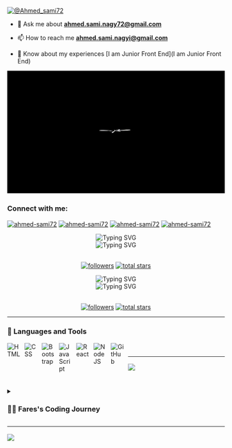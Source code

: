 <p align="left"> <a href="https://twitter.com/@Ahmed_sami72" target="blank"><img
            src="https://img.shields.io/twitter/follow/@Ahmed_sami72?logo=twitter&style=for-the-badge"
            alt="@Ahmed_sami72" /></a> </p>


- 💬 Ask me about **ahmed.sami.nagy72@gmail.com**
- 📫 How to reach me **ahmed.sami.nagyi@gmail.com**




- 📄 Know about my experiences [I am Junior Front End](I am Junior Front End)
 <img aling ="left" src="Untitled-video-Made-with-Clipchamp.gif"/>


<h3 align="left">Connect with me:</h3>
<p align="left">
    <a href="https://twitter.com/Ahmed_sami72" target="blank"><img align="center"
            src="https://raw.githubusercontent.com/rahuldkjain/github-profile-readme-generator/master/src/images/icons/Social/twitter.svg"
            alt="ahmed-sami72" height="30" width="40" /></a>
    <a href="https://www.linkedin.com/in/ahmed-sami-914673268/" target="blank"><img align="center"
            src="https://raw.githubusercontent.com/rahuldkjain/github-profile-readme-generator/master/src/images/icons/Social/linked-in-alt.svg"
            alt="ahmed-sami72" height="30" width="40" /></a>
    <a href="https://www.facebook.com/profile.php?id=100048296886332" target="blank"><img align="center"
            src="https://raw.githubusercontent.com/rahuldkjain/github-profile-readme-generator/master/src/images/icons/Social/facebook.svg"
            alt="ahmed-sami72" height="30" width="40" /></a>
    <a href="https://www.behance.net/ahmed-sami72" target="blank"><img align="center"
            src="https://raw.githubusercontent.com/rahuldkjain/github-profile-readme-generator/master/src/images/icons/Social/behance.svg"
            alt="ahmed-sami72" height="30" width="40" /></a>
</p>


   <div align="center">
        <span><img
                src="https://readme-typing-svg.demolab.com?font=Fira+Code&size=27&duration=3000&pause=1000&color=098aed&center=true&repeat=false&width=435&lines=Fares+Galal"
                alt="Typing SVG" /></span>
    </div>

   <div align="center">
        <span><img
                src="https://readme-typing-svg.demolab.com?font=Fira+Code&size=25&duration=3000&pause=1000&color=098aed&center=true&repeat=false&width=435&lines=Full-Stack+Web+Developer;Always+learning+new+things.;Experienced+Developer;2%2B+Years+Of+Coding+Experience"
                alt="Typing SVG" /></span>
    </div>

   <br />

   <p align="center">
        <a href="https://www.youtube.com/c/fknight?sub_confirmation=1">
            <a href="https://github.com/Executioner47?tab=followers">
                <img alt="followers" title="Follow me on Github"
                    src="https://custom-icon-badges.demolab.com/github/followers/Executioner47?color=236ad3&labelColor=1155ba&style=for-the-badge&logo=person-add&label=Followers&logoColor=white" /></a>
            <a href="https://github.com/Executioner47?tab=repositories&q=&type=&language=&sort=stargazers">
                <img alt="total stars" title="Total stars on GitHub"
                    src="https://custom-icon-badges.demolab.com/github/stars/Executioner47?color=55960c&style=for-the-badge&labelColor=488207&logo=star" /></a>
    </p>

   <div align="center">
  <span><img src="https://readme-typing-svg.demolab.com?font=Fira+Code&size=27&duration=3000&pause=1000&color=098aed&center=true&repeat=false&width=435&lines=Fares+Galal" alt="Typing SVG" /></span>
</div>

<div align="center">
 <span><img src="https://readme-typing-svg.demolab.com?font=Fira+Code&size=25&duration=3000&pause=1000&color=098aed&center=true&repeat=false&width=435&lines=Full-Stack+Web+Developer;Always+learning+new+things.;Experienced+Developer;2%2B+Years+Of+Coding+Experience" alt="Typing SVG" /></span>
</div>

<br/>

   <p align="center">
      <a href="https://www.youtube.com/c/fknight?sub_confirmation=1">
      <a href="https://github.com/Executioner47?tab=followers">
         <img alt="followers" title="Follow me on Github" src="https://custom-icon-badges.demolab.com/github/followers/Executioner47?color=236ad3&labelColor=1155ba&style=for-the-badge&logo=person-add&label=Followers&logoColor=white"/></a>
      <a href="https://github.com/Executioner47?tab=repositories&q=&type=&language=&sort=stargazers">
         <img alt="total stars" title="Total stars on GitHub" src="https://custom-icon-badges.demolab.com/github/stars/Executioner47?color=55960c&style=for-the-badge&labelColor=488207&logo=star"/></a>
   </p>

---

### 🧰 Languages and Tools

<img align="left" alt="HTML" width="30px" style="padding-right:10px;" src="https://cdn.jsdelivr.net/gh/devicons/devicon/icons/html5/html5-plain.svg" />
<img align="left" alt="CSS" width="30px" style="padding-right:10px;" src="https://cdn.jsdelivr.net/gh/devicons/devicon/icons/css3/css3-plain.svg" />
<img align="left" alt="Bootstrap" width="30px" style="padding-right:10px;" src="https://cdn.jsdelivr.net/gh/devicons/devicon/icons/bootstrap/bootstrap-plain.svg" />
<img align="left" alt="JavaScript" width="30px" style="padding-right:10px;" src="https://cdn.jsdelivr.net/gh/devicons/devicon/icons/javascript/javascript-plain.svg" />
<img align="left" alt="React" width="30px" style="padding-right:10px;" src="https://cdn.jsdelivr.net/gh/devicons/devicon/icons/react/react-original.svg" />
<img align="left" alt="NodeJS" width="30px" style="padding-right:10px;" src="https://cdn.jsdelivr.net/gh/devicons/devicon/icons/nodejs/nodejs-original.svg" />
<img align="left" alt="GitHub" width="30px" style="padding-right:10px;" src="https://cdn.jsdelivr.net/gh/devicons/devicon/icons/github/github-original.svg" />
  
<br />

 ---
  <div>
  <img align="center" src="https://github-readme-stats.vercel.app/api/top-langs/?username=anuraghazra&layout=compact" />
</div>
  
  
#   
<details>
 <summary><h3>👨‍💻 Fares's Coding Journey</h3></summary>
   I started my coding journey as a naive computer science student with a passion to learn everything I could about this programming world - code, linux, theory. And all the while, teaching myself to code and debug.
  </details>
  
  ---
  <div>
  <img align="center" src="https://github-readme-stats.vercel.app/api?username=Executioner47&show_icons=true&bg_color=00000000" />
</div>
